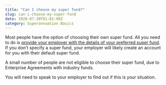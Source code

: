 ```yaml
---
title: "Can I choose my super fund?"
slug: can-i-choose-my-super-fund
date: 2020-07-30T01:01:09Z
category: Superannuation Basics
---
```


Most people have the option of choosing their own super fund. All you need to do is [provide your employer with the details of your preferred super fund](https://futuresuper.groovehq.com/help/how-do-i-get-my-employer-to-pay-to-future-super). If you don’t specify a super fund, your employer will likely create an account for you with their default super fund. 

A small number of people are not eligible to choose their super fund, due to Enterprise Agreements with industry funds.

You will need to speak to your employer to find out if this is your situation.

